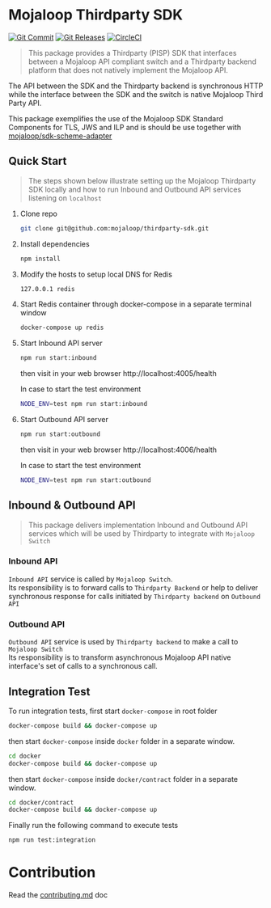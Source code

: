 # Mojaloop Thirdparty SDK
[![Git Commit](https://img.shields.io/github/last-commit/mojaloop/thirdparty-sdk.svg?style=flat)](https://github.com/mojaloop/thirdparty-sdk/commits/master)
[![Git Releases](https://img.shields.io/github/release/mojaloop/thirdparty-sdk.svg?style=flat)](https://github.com/mojaloop/thirdparty-sdk/releases)
[![CircleCI](https://circleci.com/gh/mojaloop/thirdparty-sdk.svg?style=svg)](https://circleci.com/gh/mojaloop/thirdparty-sdk)

> This package provides a Thirdparty (PISP) SDK that interfaces between a Mojaloop API compliant switch and a Thirdparty backend platform that does not natively implement the Mojaloop API.

The API between the SDK and the Thirdparty backend is synchronous HTTP while the interface between the SDK and the switch is native Mojaloop Third Party API.

This package exemplifies the use of the Mojaloop SDK Standard Components for TLS, JWS and ILP and is should be use together with [mojaloop/sdk-scheme-adapter](https://github.com/mojaloop/sdk-scheme-adapter)


## Quick Start
> The steps shown below illustrate setting up the Mojaloop Thirdparty SDK locally and how to run Inbound  and Outbound API services listening on `localhost`

1. Clone repo
   ```bash
   git clone git@github.com:mojaloop/thirdparty-sdk.git
   ```
2. Install dependencies
   ```bash
   npm install
   ```
3. Modify the hosts to setup local DNS for Redis
   ```bash
   127.0.0.1 redis
   ```
4. Start Redis container through docker-compose in a separate terminal window
   ```bash
   docker-compose up redis
   ```
5. Start Inbound API server 
   ```bash
   npm run start:inbound
   ```
   then visit in your web browser http://localhost:4005/health
   
   In case to start the test environment
   ```bash
   NODE_ENV=test npm run start:inbound
   ```
6. Start Outbound API server
   ```bash
   npm run start:outbound
   ```
   then visit in your web browser http://localhost:4006/health

   In case to start the test environment
   ```bash
   NODE_ENV=test npm run start:outbound
   ```

## Inbound & Outbound API
> This package delivers implementation Inbound and Outbound API services which will be used by Thirdparty to integrate with `Mojaloop Switch`

### Inbound API
  `Inbound API` service is called by `Mojaloop Switch`.  
  Its responsibility is to forward calls to `Thirdparty Backend` or help to deliver synchronous response for calls initiated by `Thirdparty backend` on `Outbound API`

### Outbound API
  `Outbound API` service is used by `Thirdparty backend` to make a call to `Mojaloop Switch`  
  Its responsibility is to transform asynchronous Mojaloop API native interface's set of calls to a synchronous call.

## Integration Test
   To run integration tests, first start `docker-compose` in root folder

   ```bash
   docker-compose build && docker-compose up
   ```
   
   then start `docker-compose` inside `docker` folder in a separate window.
   ```bash
   cd docker
   docker-compose build && docker-compose up
   ```

   then start `docker-compose` inside `docker/contract` folder in a separate window.
   ```bash
   cd docker/contract
   docker-compose build && docker-compose up
   ```

   Finally run the following command to execute tests
   ```bash
   npm run test:integration
   ```

# Contribution
Read the [contributing.md](./contributing.md) doc
